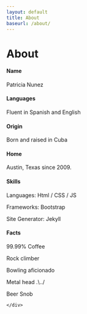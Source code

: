 ```yaml
---
layout: default
title: About
baseurl: /about/
---
```

<div class="container aboutContainer">
	<h1 class="col-xs-12">About</h1>
	<div class="row col-xs-10 col-xs-push-1 col-sm-6 col-sm-push-3">
		<h4>Name</h4>
		<div class = "underline col-xs-12 clearfix"></div>
		<p>Patricia Nunez</p>
		<h4>Languages</h4>
		<div class = "underline col-xs-12 clearfix"></div>
		<p>Fluent in Spanish and English</p>
		<h4>Origin</h4>
		<div class = "underline col-xs-12 clearfix"></div>
		<p>Born and raised in Cuba</p>
		<h4>Home</h4>
		<div class = "underline col-xs-12 clearfix"></div>
		<p>Austin, Texas since 2009.</p>
		<h4>Skills</h4>
		<div class = "underline col-xs-12 clearfix"></div>
		<div>
			<p>Languages: Html / CSS / JS</p>
			<p>Frameworks: Bootstrap</p>
			<p>Site Generator: Jekyll</p>
		</div>
		<h4>Facts</h4>
		<div class = "underline col-xs-12 clearfix"></div>
		<div>
		  	<p>99.99% Coffee</p>
		  	<p>Rock climber</p>
		  	<p>Bowling aficionado</p>
		 	<p>Metal head .\../</p>
		  	<p>Beer Snob</p>
		</div>

	</div>
</div>
